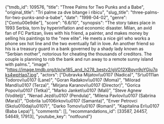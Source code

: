 {"tmdb_id": 109576, "title": "Three Palms for Two Punks and a Babe", "original_title": "Tri palme za dve bitange i ribicu", "slug_title": "three-palms-for-two-punks-and-a-babe", "date": "1998-04-02", "genre": ["Com\u00e9die"], "score": "6.6/10", "synopsis": "The story takes place in 1993 Serbia, torn by hyperinflation and economic disaster. Milan, an avid fan of FC Partizan, lives with his friend, a painter, and makes money by selling his paintings to the \"new elite\". He meets a nice girl who works a phone sex hot line and the two eventually fall in love. An another friend so his is a treasury guard in a bank governed by a shady lady known as \"Serbian mother\", notorious for cheating the thousands of creditors. The couple is planning to rob the bank and run away to a remote sunny island with palms.", "image": "https://image.tmdb.org/t/p/w185_and_h278_bestv2/gVO12XBqyn9oYGju7qks4wpHaq7.jpg", "actors": ["Dubravka Mijatovi\u0107 (Nadica)", "Sr\u0111an Todorovi\u0107 (Lane)", "Goran Radakovi\u0107 (Moma)", "Milorad Mandi\u0107 (Terza)", "Mirjana Karanovi\u0107 (Director)", "Gorica Popovi\u0107 (Tetka)", "Marko Janketi\u0107 (Mali)", "Steve Agnew (Voditelj)", "Nenad Jezdi\u0107 (Pendula)", "Milena Pavlovi\u0107 (Sabrina (Mara))", "Dobrila \u0106irkovi\u0107 (Samanta)", "Enver Petrovci (Sko\u010daji\u0107)", "Darko Tomovi\u0107 (Roman)", "Kapitalina Eri\u0107 (Baba Lepa)"], "comments": [], "recommandations_id": [33587, 24457, 54649, 17913], "youtube_key": "notfound"}
